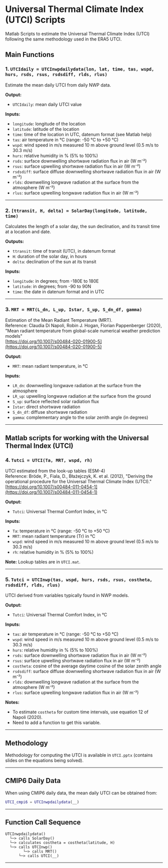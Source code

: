 # Universal Thermal Climate Index (UTCI) Scripts

Matlab Scripts to estimate the Universal Thermal Climate Index (UTCI) following the same methodology used in the ERA5 UTCI.

## Main Functions

### 1. `UTCIdaily = UTCInwpdailydata(lon, lat, time, tas, wspd, hurs, rsds, rsus, rsdsdiff, rlds, rlus)`
Estimate the mean daily UTCI from daily NWP data.

**Output:**  
- `UTCIdaily`: mean daily UTCI value

**Inputs:**
- `longitude`: longitude of the location
- `latitude`: latitude of the location
- `time`: time of the location in UTC, datenum format (see Matlab help)
- `tas`: air temperature in °C (range: -50 °C to +50 °C)
- `wspd`: wind speed in m/s measured 10 m above ground level (0.5 m/s to 30.3 m/s)
- `hurs`: relative humidity in % (5% to 100%)
- `rsds`: surface downwelling shortwave radiation flux in air (W m⁻²)
- `rsus`: surface upwelling shortwave radiation flux in air (W m⁻²)
- `rsdsdiff`: surface diffuse downwelling shortwave radiation flux in air (W m⁻²)
- `rlds`: downwelling longwave radiation at the surface from the atmosphere (W m⁻²)
- `rlus`: surface upwelling longwave radiation flux in air (W m⁻²)

---

### 2. `[ttransit, H, delta] = SolarDay(longitude, latitude, time)`
Calculates the length of a solar day, the sun declination, and its transit time at a location and date.

**Outputs:**  
- `ttransit`: time of transit (UTC), in datenum format  
- `H`: duration of the solar day, in hours  
- `delta`: declination of the sun at its transit

**Inputs:**
- `longitude`: in degrees; from -180E to 180E
- `latitude`: in degrees; from -90 to 90N
- `time`: the date in datenum format and in UTC

---

### 3. `MRT = MRT(L_dn, L_up, Istar, S_up, S_dn_df, gamma)`
Estimation of the Mean Radiant Temperature (MRT).  
Reference: Claudia Di Napoli, Robin J. Hogan, Florian Pappenberger (2020), "Mean radiant temperature from global-scale numerical weather prediction models"  
[https://doi.org/10.1007/s00484-020-01900-5](https://doi.org/10.1007/s00484-020-01900-5)

**Output:**  
- `MRT`: mean radiant temperature, in °C

**Inputs:**
- `LR_dn`: downwelling longwave radiation at the surface from the atmosphere
- `LR_up`: upwelling longwave radiation at the surface from the ground
- `S_up`: surface reflected solar radiation flux
- `Istar`: direct shortwave radiation
- `S_dn_df`: diffuse shortwave radiation
- `gamma`: complementary angle to the solar zenith angle (in degrees)

---

## Matlab scripts for working with the Universal Thermal Index (UTCI)

### 4. `Tutci = UTCI(Ta, MRT, wspd, rh)`
UTCI estimated from the look-up tables (ESM-4)  
Reference: Bröde, P., Fiala, D., Błażejczyk, K. et al. (2012), "Deriving the operational procedure for the Universal Thermal Climate Index (UTCI)."  
[https://doi.org/10.1007/s00484-011-0454-1](https://doi.org/10.1007/s00484-011-0454-1)

**Output:**  
- `Tutci`: Universal Thermal Comfort Index, in °C

**Inputs:**
- `Ta`: temperature in °C (range: -50 °C to +50 °C)
- `MRT`: mean radiant temperature (Tr) in °C
- `wspd`: wind speed in m/s measured 10 m above ground level (0.5 m/s to 30.3 m/s)
- `rh`: relative humidity in % (5% to 100%)

**Note:** Lookup tables are in `UTCI.mat`.

---

### 5. `Tutci = UTCInwp(tas, wspd, hurs, rsds, rsus, costheta, rsdsdiff, rlds, rlus)`
UTCI derived from variables typically found in NWP models.

**Output:**  
- `Tutci`: Universal Thermal Comfort Index, in °C

**Inputs:**
- `tas`: air temperature in °C (range: -50 °C to +50 °C)
- `wspd`: wind speed in m/s measured 10 m above ground level (0.5 m/s to 30.3 m/s)
- `hurs`: relative humidity in % (5% to 100%)
- `rsds`: surface downwelling shortwave radiation flux in air (W m⁻²)
- `rsus`: surface upwelling shortwave radiation flux in air (W m⁻²)
- `costheta`: cosine of the average daytime cosine of the solar zenith angle
- `rsdsdiff`: surface diffuse downwelling shortwave radiation flux in air (W m⁻²)
- `rlds`: downwelling longwave radiation at the surface from the atmosphere (W m⁻²)
- `rlus`: surface upwelling longwave radiation flux in air (W m⁻²)

**Notes:**
- To estimate `costheta` for custom time intervals, use equation 12 of Napoli (2020).
- Need to add a function to get this variable.

---

## Methodology

Methodology for computing the UTCI is available in `UTCI.pptx` (contains slides on the equations being solved).

---

## CMIP6 Daily Data

When using CMIP6 daily data, the mean daily UTCI can be obtained from:

```matlab
UTCI_cmpi6 = UTCInwpdailydata(__)
```

---

## Function Call Sequence

```
UTCInwpdailydata() 
  └─> calls SolarDay() 
  └─> calculates costheta = costheta(latitude, H)
  └─> calls UTCInwp() 
        └─> calls MRT() 
      └─> calls UTCI(__)
```

---
